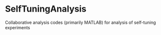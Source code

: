 SelfTuningAnalysis
==================
Collaborative analysis codes (primarily MATLAB) for analysis of self-tuning experiments
